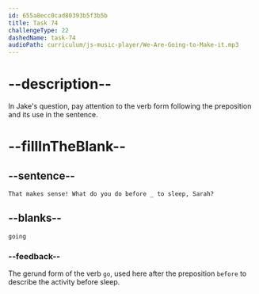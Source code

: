 ```yaml
---
id: 655a8ecc0cad80393b5f3b5b
title: Task 74
challengeType: 22
dashedName: task-74
audioPath: curriculum/js-music-player/We-Are-Going-to-Make-it.mp3
---
```


<!--
AUDIO REFERENCE: 
Jake: That makes sense! What do you do before going to sleep, Sarah?
-->

# --description--

In Jake's question, pay attention to the verb form following the preposition and its use in the sentence.

# --fillInTheBlank--

## --sentence--

`That makes sense! What do you do before _ to sleep, Sarah?`

## --blanks--

`going`

### --feedback--

The gerund form of the verb `go`, used here after the preposition `before` to describe the activity before sleep.
